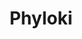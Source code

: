 ---
title: "Phyloki"
excerpt: "<b>About:</b> Tool to automatically annotate phylogenetic trees<br/><b>Status:</b> Pre-release. In seek of ideas how to make it perfect<br/><img src='/images/phyloki/phyloki_logo_light.png' width='500px'>"
collection: tools
external_url: https://github.com/iliapopov17/phyloki
---